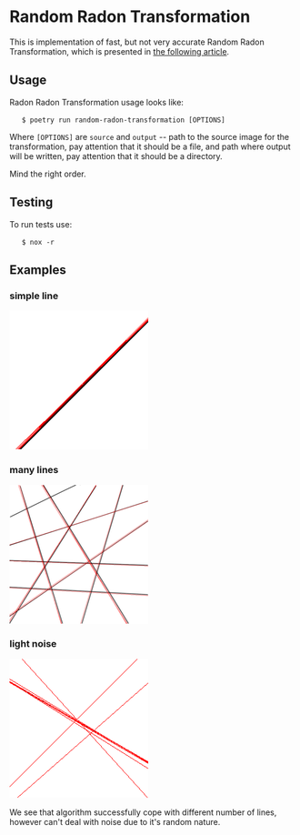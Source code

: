 # Random Radon Transformation

This is implementation of fast, but not very accurate Random Radon Transformation, which is presented in [the following article](https://backend.orbit.dtu.dk/ws/portalfiles/portal/5529668/Binder1.pdf). 

Usage
------------

Radon Radon Transformation usage looks like:
```
   $ poetry run random-radon-transformation [OPTIONS]
```
Where `[OPTIONS]` are `source` and `output` -- path to the source image for the transformation, pay attention that it should be a file, and path where output will be written, pay attention that it should be a directory.

Mind the right order.

Testing
------------
To run tests use:

```
   $ nox -r
```

## Examples

### simple line

![](pics/final/result_thick.png)

### many lines

![](pics/final/result_many_lines.png)

### light noise

![](pics/final/result_light_noise.png)

We see that algorithm successfully cope with different number of lines, however can't deal with noise due to it's random nature.
